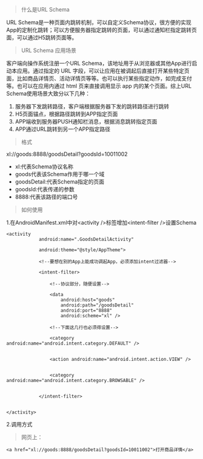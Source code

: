 > 什么是URL Schema

URL Schema是一种页面内跳转机制，可以自定义Schema协议，很方便的实现App的定制化跳转；可以方便服务器指定跳转的页面，可以通过通知栏指定跳转页面，可以通过H5跳转页面等。

> URL Schema 应用场景

客户端向操作系统注册一个URL Schema，该地址用于从浏览器或其他App进行启动本应用。通过指定的 URL 字段，可以让应用在被调起后直接打开某些特定页面，比如商品详情页、活动详情页等等。也可以执行某些指定动作，如完成支付等。也可以在应用内通过 html 页来直接调用显示 app 内的某个页面。综上URL Schema使用场景大致分以下几种：

1. 服务器下发跳转路径，客户端根据服务器下发的跳转路径进行跳转
2. H5页面锚点，根据路径跳转到APP指定页面
3. APP端收到服务器PUSH通知栏消息，根据消息跳转指定页面
4. APP通过URL跳转到另一个APP指定路径

> 格式

xl://goods:8888/goodsDetail?goodsId=10011002

* xl:代表Schema协议名称
* goods代表该Schema作用于哪一个域
* goodsDetail:代表Schema指定的页面
* goodsId:代表传递的参数
* 8888:代表该路径的端口号 

> 如何使用

1.在AndroidManifest.xml中对&lt;activity /&gt;标签增加&lt;intent-filter /&gt;设置Schema

```
<activity
            android:name=".GoodsDetailActivity"

            android:theme="@style/AppTheme">

            <!--要想在别的App上能成功调起App，必须添加intent过滤器-->

            <intent-filter>

                <!--协议部分，随便设置-->

                <data
                    android:host="goods"
                    android:path="/goodsDetail"
                    android:port="8888"
                    android:scheme="xl" />

                <!--下面这几行也必须得设置-->

                <category android:name="android.intent.category.DEFAULT" />


                <action android:name="android.intent.action.VIEW" />


                <category android:name="android.intent.category.BROWSABLE" />


            </intent-filter>


</activity>
```

2.调用方式

> 网页上：

```
<a href="xl://goods:8888/goodsDetail?goodsId=10011002">打开商品详情</a>
```



